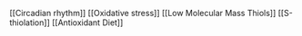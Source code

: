 [[Circadian rhythm]]
[[Oxidative stress]]
[[Low Molecular Mass Thiols]]
[[S-thiolation]]
[[Antioxidant Diet]]
